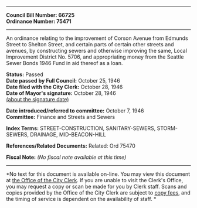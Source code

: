 * * * * *  
  
**Council Bill Number: [](#h0)[](#h2)66725**   
**Ordinance Number: 75471**  
  
* * * * *  
  
An ordinance relating to the improvement of Corson Avenue from Edmunds Street to Shelton Street, and certain parts of certain other streets and avenues, by constructing sewers and otherwise improving the same, Local Improvement District No. 5706, and appropriating money from the Seattle Sewer Bonds 1946 Fund in aid thereof as a loan.  
  
**Status:** Passed   
**Date passed by Full Council:** October 25, 1946   
**Date filed with the City Clerk:** October 28, 1946   
**Date of Mayor's signature:** October 28, 1946   
[(about the signature date)](/~public/approvaldate.htm)   
  
  
**Date introduced/referred to committee:** October 7, 1946   
**Committee:** Finance and Streets and Sewers   
  
**Index Terms:** STREET-CONSTRUCTION, SANITARY-SEWERS, STORM-SEWERS, DRAINAGE, MID-BEACON-HILL  
  
**References/Related Documents:** Related: Ord 75470  
  
**Fiscal Note:** *(No fiscal note available at this time)*  
  
* * * * *  
  
*No text for this document is available on-line. You may view this document at [the Office of the City Clerk](http://www.seattle.gov/leg/clerk/contactUs.htm). If you are unable to visit the Clerk's Office, you may request a copy or scan be made for you by Clerk staff. Scans and copies provided by the Office of the City Clerk are subject to [copy fees](http://clerk.seattle.gov/~public/clerkfees.htm), and the timing of service is dependent on the availability of staff. *  
  
  
